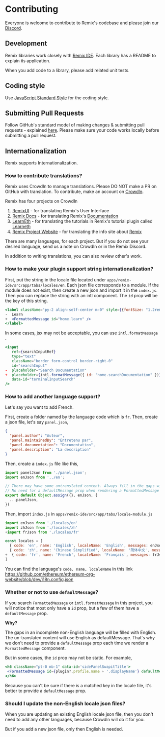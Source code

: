 # Contributing

Everyone is welcome to contribute to Remix's codebase and please join our [Discord](https://discord.gg/mMNnEgsRzh).

## Development
Remix libraries work closely with [Remix IDE](https://remix.ethereum.org). Each library has a README to explain its application.

When you add code to a library, please add related unit tests.

## Coding style

Use [JavaScript Standard Style](https://standardjs.com/) for the coding style.

## Submitting Pull Requests
Follow GitHub's standard model of making changes & submitting pull requests - explained [here](https://guides.github.com/activities/forking/). Please make sure your code works locally before submitting a pull request.

## Internationalization
Remix supports Internationalization.

### How to contribute translations?
Remix uses CrowdIn to manage translations.  Please DO NOT make a PR on GitHub with translation. To contribute, make an account on [CrowdIn](https://accounts.crowdin.com/register). 

Remix has four projects on CrowdIn
1. [RemixUI](https://crowdin.com/project/remix-ui/) - for translating Remix's User Interface
2. [Remix Docs](https://crowdin.com/project/remix-translation)  - for translating Remix's [Documentation](https://remix-ide.readthedocs.io)
3. [LearnEth](https://crowdin.com/project/remix-learneth) - for translating the tutorials in Remix's tutorial plugin called [Learneth](https://remix.ethereum.org/?#activate=solidity,solidityUnitTesting,LearnEth)
4. [Remix Project Website](https://crowdin.com/project/361d7e8c3b07220fa22e9d5a901b0021) - for translating the info site about [Remix](https://remix-project.org/)

There are many languages, for each project.  But if you do not see your desired language, send us a note on CrowdIn or in the Remix Discord.

In addition to writing translations, you can also review other's work. 

### How to make your plugin support string internationalization?
First, put the string in the locale file located under `apps/remix-ide/src/app/tabs/locales/en`.
Each json file corresponds to a module. If the module does not exist, then create a new json and import it in the `index.js`.
Then you can replace the string with an intl component. The `id` prop will be the key of this string.
```jsx
<label className="py-2 align-self-center m-0" style={{fontSize: "1.2rem"}}>
-  Learn
+  <FormattedMessage id="home.learn" />
</label>
```
In some cases, jsx may not be acceptable, you can use `intl.formatMessage` .
```jsx
<input
   ref={searchInputRef}
   type="text"
   className="border form-control border-right-0"
   id="searchInput"
-  placeholder="Search Documentation"
+  placeholder={intl.formatMessage({ id: "home.searchDocumentation" })}
   data-id="terminalInputSearch"
/>
```

### How to add another language support?
Let's say you want to add French.

First, create a folder named by the language code which is `fr`.
Then, create a json file, let's say `panel.json`,
```json
{
  "panel.author": "Auteur",
  "panel.maintainedBy": "Entretenu par",
  "panel.documentation": "Documentation",
  "panel.description": "La description"
}
```
Then, create a `index.js` file like this,
```js
import panelJson from './panel.json';
import enJson from '../en';

// There may have some untranslated content. Always fill in the gaps with EN JSON.
// No need for a defaultMessage prop when rendering a FormattedMessage component.
export default Object.assign({}, enJson, {
  ...panelJson,
})
```
Then, import `index.js` in `apps/remix-ide/src/app/tabs/locale-module.js`
```js
import enJson from './locales/en'
import zhJson from './locales/zh'
+import frJson from './locales/fr'

const locales = [
  { code: 'en', name: 'English', localeName: 'English', messages: enJson },
  { code: 'zh', name: 'Chinese Simplified', localeName: '简体中文', messages: zhJson },
+  { code: 'fr', name: 'French', localeName: 'Français', messages: frJson },
]
```
You can find the language's `code, name, localeName` in this link
https://github.com/ethereum/ethereum-org-website/blob/dev/i18n.config.json

### Whether or not to use `defaultMessage`?
If you search `FormattedMessage` or `intl.formatMessage` in this project, you will notice that most only have a `id` prop, but a few of them have a `defaultMessage` prop.

**Why?**

The gaps in an incomplete non-English language will be filled with English. The un-translated content will use English as defaultMessage. That's why we don't need to provide a `defaultMessage` prop each time we render a `FormattedMessage` component.

But in some cases, the `id` prop may not be static. For example,
```jsx
<h6 className="pt-0 mb-1" data-id='sidePanelSwapitTitle'>
 <FormattedMessage id={plugin?.profile.name + '.displayName'} defaultMessage={plugin?.profile.displayName || plugin?.profile.name} />
</h6>
```

Because you can't be sure if there is a matched key in the locale file, it's better to provide a `defaultMessage` prop.

### Should I update the non-English locale json files?
When you are updating an existing English locale json file, then you don't need to add any other languages, because CrowdIn will do it for you.

But if you add a new json file, only then English is needed.
